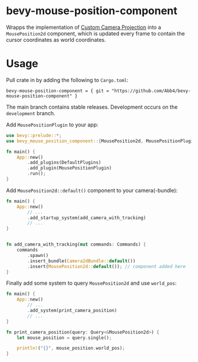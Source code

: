 # bevy-mouse-position-component
Wrapps the implementation of [Custom Camera Projection](https://bevy-cheatbook.github.io/cookbook/custom-projection.html#custom-camera-projection) into a `MousePosition2d` component, which is updated every frame to contain the cursor coordinates as world coordinates.

# Usage

Pull crate in by adding the following to `Cargo.toml`:

```
bevy-mouse-position-component = { git = "https://github.com/Abb4/bevy-mouse-position-component" }
```

The main branch contains stable releases. Development occurs on the `development` branch.


Add `MousePositionPlugin` to your app:

```rust
use bevy::prelude::*;
use bevy_mouse_position_component::{MousePosition2d, MousePositionPlugin};

fn main() {
    App::new()
        .add_plugins(DefaultPlugins)
        .add_plugin(MousePositionPlugin)
        .run();
}
```

Add `MousePosition2d::default()` component to your camera(-bundle):

```rust
fn main() {
    App::new()
        // ...
        .add_startup_system(add_camera_with_tracking)
        // ...
}


fn add_camera_with_tracking(mut commands: Commands) {
    commands
        .spawn()
        .insert_bundle(Camera2dBundle::default())
        .insert(MousePosition2d::default()); // component added here
}
```

Finally add some system to query `MousePosition2d` and use `world_pos`:

```rust
fn main() {
    App::new()
        // ...
        .add_system(print_camera_position)
        // ...
}

fn print_camera_position(query: Query<&MousePosition2d>) {
    let mouse_position = query.single();

    println!("{}", mouse_position.world_pos);
}
```